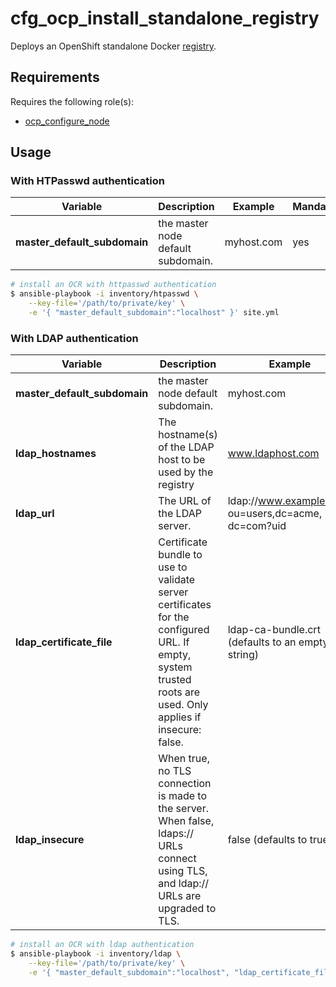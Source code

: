 # cfg_ocp_install_standalone_registry

Deploys an OpenShift standalone Docker [registry](https://docs.openshift.com/container-platform/3.6/install_config/install/stand_alone_registry.html).


## Requirements

Requires the following role(s):

- [ocp_configure_node](https://github.com/prometeo-cloud/ocp_configure_node)

## Usage

### With HTPasswd authentication


| Variable  | Description  | Example | Mandatory |
|---|---|---|---|
|**master_default_subdomain**| the master node default subdomain. | myhost.com | yes |

```bash
# install an OCR with httpasswd authentication
$ ansible-playbook -i inventory/htpasswd \
    --key-file='/path/to/private/key' \
    -e '{ "master_default_subdomain":"localhost" }' site.yml
```

### With LDAP authentication


| Variable  | Description  | Example | Mandatory |
|---|---|---|---|
|**master_default_subdomain**| the master node default subdomain. | myhost.com | yes |
| **ldap_hostnames** | The hostname(s) of the LDAP host to be used by the registry | www.ldaphost.com | yes |
| **ldap_url** | The URL of the LDAP server. |  ldap://www.example.com/ ou=users,dc=acme, dc=com?uid | yes |
| **ldap_certificate_file** | Certificate bundle to use to validate server certificates for the configured URL. If empty, system trusted roots are used. Only applies if insecure: false. | ldap-ca-bundle.crt (defaults to an empty string)| no |
| **ldap_insecure** | When true, no TLS connection is made to the server. When false, ldaps:// URLs connect using TLS, and ldap:// URLs are upgraded to TLS. | false (defaults to true) | no |

```bash
# install an OCR with ldap authentication
$ ansible-playbook -i inventory/ldap \
    --key-file='/path/to/private/key' \
    -e '{ "master_default_subdomain":"localhost", "ldap_certificate_file":"", "ldap_insecure":"no", "ldap_url":"ldap://www.example.com/ou=users,dc=acme,dc=com?uid" }' site.yml
```
